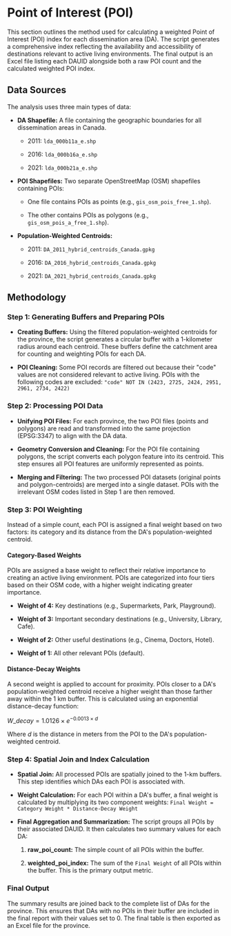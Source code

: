 # Point of Interest (POI)

This section outlines the method used for calculating a weighted Point of Interest (POI) index for each dissemination area (DA). The script generates a comprehensive index reflecting the availability and accessibility of destinations relevant to active living environments. The final output is an Excel file listing each DAUID alongside both a raw POI count and the calculated weighted POI index.

## Data Sources

The analysis uses three main types of data:

* **DA Shapefile:** A file containing the geographic boundaries for all dissemination areas in Canada.

  * 2011: `lda_000b11a_e.shp`

  * 2016: `lda_000b16a_e.shp`

  * 2021: `lda_000b21a_e.shp`

* **POI Shapefiles:** Two separate OpenStreetMap (OSM) shapefiles containing POIs:

  * One file contains POIs as points (e.g., `gis_osm_pois_free_1.shp`).

  * The other contains POIs as polygons (e.g., `gis_osm_pois_a_free_1.shp`).

* **Population-Weighted Centroids:**

  * 2011: `DA_2011_hybrid_centroids_Canada.gpkg`

  * 2016: `DA_2016_hybrid_centroids_Canada.gpkg`

  * 2021: `DA_2021_hybrid_centroids_Canada.gpkg`

## Methodology

### Step 1: Generating Buffers and Preparing POIs

* **Creating Buffers:** Using the filtered population-weighted centroids for the province, the script generates a circular buffer with a 1-kilometer radius around each centroid. These buffers define the catchment area for counting and weighting POIs for each DA.

* **POI Cleaning:** Some POI records are filtered out because their "code" values are not considered relevant to active living. POIs with the following codes are excluded: `"code" NOT IN (2423, 2725, 2424, 2951, 2961, 2734, 2422)`

### Step 2: Processing POI Data

* **Unifying POI Files:** For each province, the two POI files (points and polygons) are read and transformed into the same projection (EPSG:3347) to align with the DA data.

* **Geometry Conversion and Cleaning:** For the POI file containing polygons, the script converts each polygon feature into its centroid. This step ensures all POI features are uniformly represented as points.

* **Merging and Filtering:** The two processed POI datasets (original points and polygon-centroids) are merged into a single dataset. POIs with the irrelevant OSM codes listed in Step 1 are then removed.

### Step 3: POI Weighting

Instead of a simple count, each POI is assigned a final weight based on two factors: its category and its distance from the DA's population-weighted centroid.

#### Category-Based Weights

POIs are assigned a base weight to reflect their relative importance to creating an active living environment. POIs are categorized into four tiers based on their OSM code, with a higher weight indicating greater importance.

* **Weight of 4:** Key destinations (e.g., Supermarkets, Park, Playground).

* **Weight of 3:** Important secondary destinations (e.g., University, Library, Cafe).

* **Weight of 2:** Other useful destinations (e.g., Cinema, Doctors, Hotel).

* **Weight of 1:** All other relevant POIs (default).

#### Distance-Decay Weights

A second weight is applied to account for proximity. POIs closer to a DA's population-weighted centroid receive a higher weight than those farther away within the 1 km buffer. This is calculated using an exponential distance-decay function:

$W\_decay = 1.0126 \times e^{-0.0013 \times d}$

Where *d* is the distance in meters from the POI to the DA's population-weighted centroid.

### Step 4: Spatial Join and Index Calculation

* **Spatial Join:** All processed POIs are spatially joined to the 1-km buffers. This step identifies which DAs each POI is associated with.

* **Weight Calculation:** For each POI within a DA's buffer, a final weight is calculated by multiplying its two component weights:
  `Final Weight = Category Weight * Distance-Decay Weight`

* **Final Aggregation and Summarization:** The script groups all POIs by their associated DAUID. It then calculates two summary values for each DA:

  1. **raw_poi_count:** The simple count of all POIs within the buffer.

  2. **weighted_poi_index:** The sum of the `Final Weight` of all POIs within the buffer. This is the primary output metric.

### Final Output

The summary results are joined back to the complete list of DAs for the province. This ensures that DAs with no POIs in their buffer are included in the final report with their values set to 0. The final table is then exported as an Excel file for the province.
